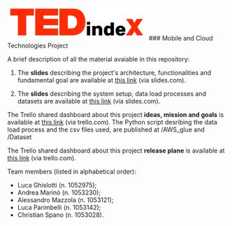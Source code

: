 <br>
<img src="images/Logo.png" width="320" height="80"></img>
### Mobile and Cloud Technologies Project

A brief description of all the material avaiable in this repository:
1) The __slides__ describing the project's architecture, functionalities and fundamental goal are available at [this link](https://slides.com/lucaghislotti/tcm_lab_project) (via slides.com). 

2) The __slides__ describing the system setup, data load processes and datasets are available at [this link](https://slides.com/lucaghislotti/tedindexdataload) (via slides.com). 

The Trello shared dashboard about this project __ideas, mission and goals__ is available at [this link](https://trello.com/b/a8lB56LH/ideas-and-goals) (via trello.com). The Python script desribing the data load process and the csv files used, are published at /AWS_glue and /Dataset

The Trello shared dashboard about this project __release plane__ is available at [this link](https://trello.com/b/vxC3VOAL/release-plan) (via trello.com).

Team members (listed in alphabetical order):
- Luca Ghislotti (n. 1052975);
- Andrea Marinò (n. 1053230);
- Alessandro Mazzola (n. 1053121);
- Luca Parimbelli (n. 1053142);
- Christian Spano (n. 1053028).
